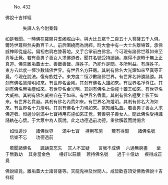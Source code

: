 ﻿　　No. 432

佛說十吉祥經

　　　　失譯人名今附秦錄


如是我聞。一時佛在羅閱只耆阇崛山中。與大比丘眾千二百五十人菩薩五千人俱。爾時世尊與無央數百千人。前后圍繞而為說經。時大會中有一大士名離垢蓋。承佛威神即從座起。偏袒右肩右膝著地。叉手合掌前白佛言。今可現有諸佛世尊如來至真等正覺。若有善男子善女人求佛道者。聞其名號受持讀誦。疾得不退轉于無上正真道。佛告離垢蓋太士。善哉善哉。族姓子。乃能作是問。多所利益。有族姓子。東方去此度一恒沙數諸佛世界。有世界名方莊嚴。其剎有佛名大光耀如來至真等正覺。今現在說法。復有族姓子。東方度二恒沙數諸佛世界。有世界名諦勝諸勝。其剎有佛名慧燈明如來。有世界名金剛。其剎有佛名大雄如來。有世界名凈尊住。其剎有佛名無垢塵如來。有世界名金光明。其剎有佛名上像幢十蓋王如來。有世界名大威神。其剎有佛名威神自在王如來。有世界名香熏。其剎有佛名極受上影王如來。有世界名寶嚴。其剎有佛名內寶如來。有世界名海燈明。其剎有佛名大海如來。有世界名十力燈明。其剎有佛名十力現如來。當知離垢蓋。若善男子善女人求佛道者。恒邊沙剎滿中七寶持用布施如來正覺。若善男子善女人。聞此佛名受持諷誦執在心懷。于大眾中為人廣說。此之功德過前功德。重欲解義而說偈言

　如恒邊沙　　諸佛世界　　滿中七寶
　持用布施　　若有得聞　　諸佛名號
　信樂不忘　　功德過前　

　若聞諸佛名　　諷誦莫忘失
　其人不宜疑　　言我不成佛
　六通無窮盡　　至于無數劫
　其身當金色　　相好以莊嚴
　若持佛名號　　過于十億劫
　疾得成正覺　

佛說經竟。離垢蓋大士諸菩薩等。天龍鬼神及世間人。咸皆歡喜頂受佛教佛說十吉祥經
